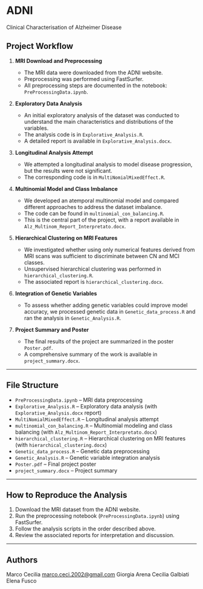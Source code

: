 # ADNI
Clinical Characterisation of Alzheimer Disease

## Project Workflow

1. **MRI Download and Preprocessing**
   - The MRI data were downloaded from the ADNI website.
   - Preprocessing was performed using FastSurfer.
   - All preprocessing steps are documented in the notebook: `PreProcessingData.ipynb`.

2. **Exploratory Data Analysis**
   - An initial exploratory analysis of the dataset was conducted to understand the main characteristics and distributions of the variables.
   - The analysis code is in `Explorative_Analysis.R`.
   - A detailed report is available in `Explorative_Analysis.docx`.

3. **Longitudinal Analysis Attempt**
   - We attempted a longitudinal analysis to model disease progression, but the results were not significant.
   - The corresponding code is in `MultiNomialMixedEffect.R`.

4. **Multinomial Model and Class Imbalance**
   - We developed an atemporal multinomial model and compared different approaches to address the dataset imbalance.
   - The code can be found in `multinomial_con_balancing.R`.
   - This is the central part of the project, with a report available in `Alz_Multinom_Report_Interpretato.docx`.

5. **Hierarchical Clustering on MRI Features**
   - We investigated whether using only numerical features derived from MRI scans was sufficient to discriminate between CN and MCI classes.
   - Unsupervised hierarchical clustering was performed in `hierarchical_clustering.R`.
   - The associated report is `hierarchical_clustering.docx`.

6. **Integration of Genetic Variables**
   - To assess whether adding genetic variables could improve model accuracy, we processed genetic data in `Genetic_data_process.R` and ran the analysis in `Genetic_Analysis.R`.

7. **Project Summary and Poster**
   - The final results of the project are summarized in the poster `Poster.pdf`.
   - A comprehensive summary of the work is available in `project_summary.docx`.

---

## File Structure

- `PreProcessingData.ipynb` – MRI data preprocessing
- `Explorative_Analysis.R` – Exploratory data analysis (with `Explorative_Analysis.docx` report)
- `MultiNomialMixedEffect.R` – Longitudinal analysis attempt
- `multinomial_con_balancing.R` – Multinomial modeling and class balancing (with `Alz_Multinom_Report_Interpretato.docx`)
- `hierarchical_clustering.R` – Hierarchical clustering on MRI features (with `hierarchical_clustering.docx`)
- `Genetic_data_process.R` – Genetic data preprocessing
- `Genetic_Analysis.R` – Genetic variable integration analysis
- `Poster.pdf` – Final project poster
- `project_summary.docx` – Project summary

---

## How to Reproduce the Analysis

1. Download the MRI dataset from the ADNI website.
2. Run the preprocessing notebook (`PreProcessingData.ipynb`) using FastSurfer.
3. Follow the analysis scripts in the order described above.
4. Review the associated reports for interpretation and discussion.

---

## Authors
Marco Cecilia marco.ceci.2002@gmail.com
Giorgia Arena 
Cecilia Galbiati 
Elena Fusco 



